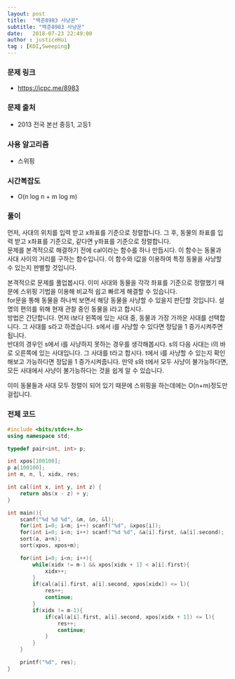 ```yaml
---
layout: post
title:  "백준8983 사냥꾼"
subtitle: "백준8983 사냥꾼"
date:   2018-07-23 22:49:00
author : justiceHui
tag : [KOI,Sweeping]
---
```


### 문제 링크
* https://icpc.me/8983

### 문제 출처
* 2013 전국 본선 중등1, 고등1

### 사용 알고리즘
* 스위핑

### 시간복잡도
* O(n log n + m log m)

### 풀이
먼저, 사대의 위치를 입력 받고 x좌표를 기준으로 정렬합니다. 그 후, 동물의 좌표를 입력 받고 x좌표를 기준으로, 같다면 y좌표를 기준으로 정렬합니다.<br>
문제를 본격적으로 해결하기 전에 cal이라는 함수를 하나 만듭시다. 이 함수는 동물과 사대 사이의 거리를 구하는 함수입니다. 이 함수와 l값을 이용하여 특정 동물을 사냥할 수 있는지 판별할 것입니다.

본격적으로 문제를 풀업봅시다. 이미 사대와 동물을 각각 좌표를 기준으로 정렬했기 때문에 스위핑 기법을 이용해 비교적 쉽고 빠르게 해결할 수 있습니다.<br>
for문을 통해 동물을 하나씩 보면서 해당 동물을 사냥할 수 있을지 판단할 것입니다. 설명의 편의를 위해 현재 관찰 중인 동물을 i라고 합시다.<br>
방법은 간단합니다. 먼저 i보다 왼쪽에 있는 사대 중, 동물과 가장 가까운 사대를 선택합니다. 그 사대를 s라고 하겠습니다. s에서 i를 사냥할 수 있다면 정답을 1 증가시켜주면 됩니다.<br>
반대의 경우인 s에서 i를 사냥하지 못하는 경우를 생각해봅시다. s의 다음 사대는 i의 바로 오른쪽에 있는 사대입니다. 그 사대를 t라고 합시다. t에서 i를 사냥할 수 있는지 확인해보고 가능하다면 정답을 1 증가시켜줍니다. 만약 s와 t에서 모두 사냥이 불가능하다면, 모든 사대에서 사냥이 불가능하다는 것을 쉽게 알 수 있습니다.

이미 동물들과 사대 모두 정렬이 되어 있기 때문에 스위핑을 하는데에는 O(n+m)정도만 걸립니다.

### 전체 코드
```cpp
#include <bits/stdc++.h>
using namespace std;

typedef pair<int, int> p;

int xpos[100100];
p a[100100];
int m, n, l, xidx, res;

int cal(int x, int y, int z) {
    return abs(x - z) + y;
}

int main(){
	scanf("%d %d %d", &m, &n, &l);
	for(int i=0; i<m; i++) scanf("%d", &xpos[i]);
	for(int i=0; i<n; i++) scanf("%d %d", &a[i].first, &a[i].second);
	sort(a, a+n);
	sort(xpos, xpos+m);

	for(int i=0; i<n; i++){
        while(xidx != m-1 && xpos[xidx + 1] < a[i].first){
            xidx++;
        }
        if(cal(a[i].first, a[i].second, xpos[xidx]) <= l){
            res++;
            continue;
        }
        if(xidx != m-1){
            if(cal(a[i].first, a[i].second, xpos[xidx + 1]) <= l){
                res++;
                continue;
            }
        }
    }

	printf("%d", res);
}
```
